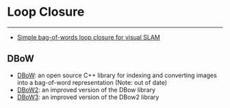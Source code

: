 # Loop Closure

-----

* [Simple bag-of-words loop closure for visual SLAM](https://nicolovaligi.com/bag-of-words-loop-closure-visual-slam.html)

## DBoW
* [DBoW](https://github.com/dorian3d/DBow): an open source C++ library for indexing and converting images into a bag-of-word representation (Note: out of date)
* [DBoW2](https://github.com/dorian3d/DBoW2): an improved version of the DBow library
* [DBoW3](https://github.com/rmsalinas/DBow3): an improved version of the DBow2 library
